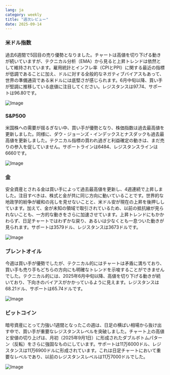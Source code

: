 ```yaml
---
lang: ja
category: weekly
title: "週次レビュー"
date: 2025-09-14
---
```


### 米ドル指数

過去6週間で5回目の売り優勢となりました。チャートは高値を切り下げる動きが続いていますが、テクニカル分析（EMA）から見ると上昇トレンドは依然として維持されています。雇用統計とインフレ率（CPIとPPI）に関する最近の指標が低調であることに加え、ドルに対する全般的なネガティブバイアスもあって、世界の準備通貨である米ドルには底堅さが感じられます。6月中旬以降、買い手が堅調に推移している底値に注目してください。レジスタンスは97.74、サポートは96.80です。

![Image](https://markleighedu.github.io/img/Sep-2025/14-Sep-2025/usdindex.jpg)

### S&P500

米国株への需要が揺るぎない中、買い手が優勢となり、株価指数は過去最高値を更新しました。同様に、ダウ・ジョーンズ・インデックスとナスダックも過去最高値を更新しました。テクニカル指標の買われ過ぎと利益確定の動きは、まだ売りの参入を促していません。サポートラインは6484、レジスタンスラインは6660です。

![Image](https://markleighedu.github.io/img/Sep-2025/14-Sep-2025/sp500.jpg)

### 金

安全資産とされる金は買い手によって過去最高値を更新し、4週連続で上昇しました。注目すべきは、株式と金が共に同じ方向に動いていることです。世界的な地政学的紛争が緩和の兆しを見せないことと、米ドル安が現在の上昇を後押ししています。加えて、金が未知の領域で取引されているため、以前の抵抗線が見られないことも、一方的な動きをさらに加速させています。上昇トレンドにもかかわらず、日足チャートではわずかな戻り、あるいは少なくとも一息ついた動きが見られます。サポートは3579ドル、レジスタンスは3673ドルです。

![Image](https://markleighedu.github.io/img/Sep-2025/14-Sep-2025/gold.jpg)

### ブレントオイル

今週は買い手が優勢でしたが、テクニカル的にはチャートは矛盾に満ちており、買い手も売り手もどちらの方向にも明確なトレンドを示唆することができませんでした。テクニカル的には、2025年6月中旬以降、高値を切り下げる動きが続いており、下向きのバイアスがかかっているように見えます。レジスタンスは68.21ドル、サポートは65.74ドルです。

![Image](https://markleighedu.github.io/img/Sep-2025/14-Sep-2025/brentoil.jpg)

### ビットコイン

暗号資産にとって力強い1週間となったこの週は、日足の横ばい相場から抜け出す中で、買い手が重要なレジスタンスレベルを突破しました。チャート上の高値と安値の切り上げは、月初（2025年9月1日）に形成されたダブルボトムパターン（反転）をさらに強固なものにしています。サポートは11万6000ドル、レジスタンスは11万6900ドルに形成されています。これは日足チャートにおいて重要なレベルであり、以前のレジスタンスレベルは11万7000ドルでした。

![Image](https://markleighedu.github.io/img/Sep-2025/14-Sep-2025/bitcoin.jpg)

